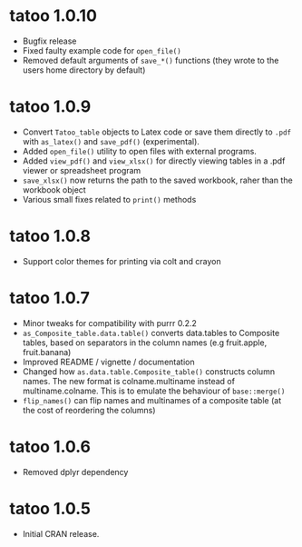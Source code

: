# tatoo 1.0.10

* Bugfix release 
* Fixed faulty example code for `open_file()`
* Removed default arguments of `save_*()` functions (they wrote to the users
  home directory by default)

# tatoo 1.0.9

* Convert `Tatoo_table` objects to Latex code or save them directly to `.pdf`
  with `as_latex()` and `save_pdf()` (experimental).
* Added `open_file()` utility to open files with external programs.
* Added `view_pdf()` and `view_xlsx()` for directly viewing tables in a .pdf
  viewer or spreadsheet program
* `save_xlsx()` now returns the path to the saved workbook, raher than the
  workbook object
* Various small fixes related to `print()` methods


# tatoo 1.0.8

* Support color themes for printing via colt and crayon


# tatoo 1.0.7

* Minor tweaks for compatibility with purrr 0.2.2
* `as_Composite_table.data.table()` converts data.tables to Composite tables, 
  based  on separators in the column names (e.g fruit.apple, fruit.banana)
* Improved README / vignette / documentation
* Changed how `as.data.table.Composite_table()` constructs column names. The new 
  format is colname.multiname instead of multiname.colname. This is to emulate
  the behaviour of `base::merge()`
* `flip_names()` can flip names and multinames of a composite table (at the cost 
  of reordering the columns)


# tatoo 1.0.6

* Removed dplyr dependency


# tatoo 1.0.5

* Initial CRAN release.



